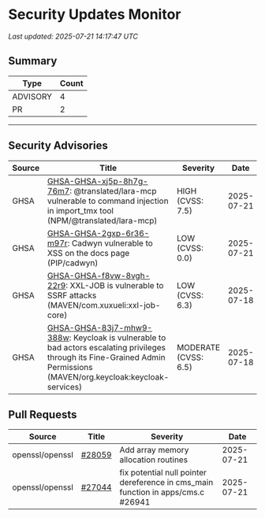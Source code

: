 # Security Updates Monitor

*Last updated: 2025-07-21 14:17:47 UTC*

## Summary
| Type | Count |
|------|-------|
| ADVISORY | 4 |
| PR | 2 |

---

## Security Advisories

| Source | Title | Severity | Date |
|--------|-------|----------|------|
| GHSA | [GHSA-GHSA-xj5p-8h7g-76m7](https://github.com/advisories/GHSA-xj5p-8h7g-76m7): @translated/lara-mcp vulnerable to command injection in import_tmx tool (NPM/@translated/lara-mcp) | HIGH (CVSS: 7.5) | 2025-07-21 |
| GHSA | [GHSA-GHSA-2gxp-6r36-m97r](https://github.com/advisories/GHSA-2gxp-6r36-m97r): Cadwyn vulnerable to XSS on the docs page (PIP/cadwyn) | LOW (CVSS: 0.0) | 2025-07-21 |
| GHSA | [GHSA-GHSA-f8vw-8vgh-22r9](https://github.com/advisories/GHSA-f8vw-8vgh-22r9): XXL-JOB is vulnerable to SSRF attacks (MAVEN/com.xuxueli:xxl-job-core) | LOW (CVSS: 6.3) | 2025-07-18 |
| GHSA | [GHSA-GHSA-83j7-mhw9-388w](https://github.com/advisories/GHSA-83j7-mhw9-388w): Keycloak is vulnerable to bad actors escalating privileges through its Fine-Grained Admin Permissions (MAVEN/org.keycloak:keycloak-services) | MODERATE (CVSS: 6.5) | 2025-07-18 |

## Pull Requests

| Source | Title | Severity | Date |
|--------|-------|----------|------|
| openssl/openssl | [#28059](https://github.com/openssl/openssl/pull/28059) | Add array memory allocation routines | 2025-07-21 |
| openssl/openssl | [#27044](https://github.com/openssl/openssl/pull/27044) | fix potential null pointer dereference in cms_main function in apps/cms.c #26941 | 2025-07-21 |


